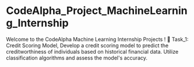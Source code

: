 # CodeAlpha_Project_MachineLearning_Internship
Welcome to the CodeAlpha Machine Learning Internship Projects ! 🚀                                                                                                                    Task_1: 
Credit Scoring Model, Develop a credit scoring model to predict the creditworthiness of individuals based on historical financial data. Utilize classification algorithms and assess the model's accuracy.
